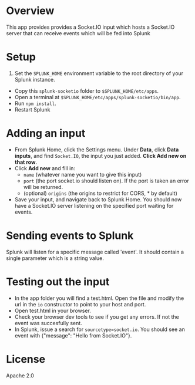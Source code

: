 # Overview
This app provides provides a Socket.IO input which hosts a Socket.IO server that can receive events which will be fed into Splunk

# Setup

1. Set the `SPLUNK_HOME` environment variable to the root directory of your Splunk instance.
* Copy this `splunk-socketio` folder to `$SPLUNK_HOME/etc/apps`.
* Open a terminal at `$SPLUNK_HOME/etc/apps/splunk-socketio/bin/app`.
* Run `npm install`.
* Restart Splunk

# Adding an input

* From Splunk Home, click the Settings menu. Under **Data**, click **Data inputs**, and find `Socket.IO`, the input you just added. **Click Add new on that row**.
* Click **Add new** and fill in:
    * `name` (whatever name you want to give this input)
    * `port` (the port socket.io should listen on). If the port is taken an error will be returned.
    * (optional) `origins` (the origins to restrict for CORS, * by default)
* Save your input, and navigate back to Splunk Home. You should now have a Socket.IO server listening on the specified port waiting for events.

# Sending events to Splunk
Splunk will listen for a specific message called 'event'. It should contain a single parameter which is a string value.

# Testing out the input

* In the app folder you will find a test.html. Open the file and modify the url in the `io` constructor to point to your host and port.
* Open test.html in your browser.
* Check your browser dev tools to see if you get any errors. If not the event was succesfully sent.
* In Splunk, issue a search for `sourcetype=socket.io`. You should see an event with {"message": "Hello from Socket.IO"}.

# License

Apache 2.0

